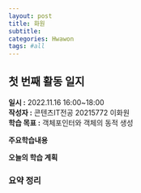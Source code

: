```yaml
---
layout: post
title: 화원
subtitle:
categories: Hwawon
tags: #all
---
```

## 첫 번째 활동 일지
**일시 :** 2022.11.16 16:00~18:00  
**작성자 :** 콘텐츠IT전공 20215772 이화원  
**학습 목표 :** 객체포인터와 객체의 동적 생성  

**주요학습내용**
  

**오늘의 학습 계획**

### 요약 정리
